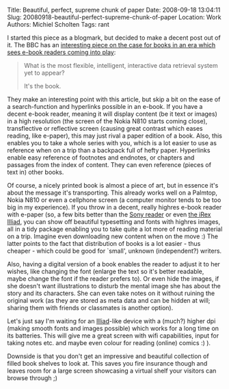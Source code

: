 Title: Beautiful, perfect, supreme chunk of paper
Date: 2008-09-18 13:04:11
Slug: 20080918-beautiful-perfect-supreme-chunk-of-paper
Location: Work
Authors: Michiel Scholten
Tags: rant

<p>I started this piece as a blogmark, but decided to make a decent post out of it. The BBC has an <a href="http://news.bbc.co.uk/2/hi/uk_news/magazine/7619303.stm">interesting piece on the case for books in an era which sees e-book readers coming into play</a>:</p>

<blockquote><p>What is the most flexible, intelligent, interactive data retrieval system yet to appear?</p>
<p>It's the book.</p></blockquote>

<p>They make an interesting point with this article, but skip a bit on the ease of a search-function and hyperlinks possible in an e-book. If you have a decent e-book reader, meaning it will display content (be it text or images) in a high resolution (the screen of the Nokia N810 starts coming close), transflective or reflective screen (causing great contrast which eases reading, like e-paper), this may just rival a paper edition of a book. Also, this enables you to take a whole series with you, which is a lot easier to use as reference when on a trip than a backpack full of hefty paper. Hyperlinks enable easy reference of footnotes and endnotes, or chapters and passages from the index of content. They can even reference (pieces of text in) other books.</p>

<p>Of course, a nicely printed book is almost a piece of art, but in essence it's about the message it's transporting. This already works well on a Palmtop, Nokia N810 or even a cellphone screen (a computer monitor tends to be too big in my experience). If you throw in a decent, really highres e-book reader with e-paper (so, a few bits better than the <a href="http://en.wikipedia.org/wiki/Sony_Reader">Sony reader</a> or even <a href="http://www.irextechnologies.com/products/iliad">the iRex Illiad</a>, you can show off beautiful typesetting and fonts with highres images, all in a tidy package enabling you to take quite a lot more of reading material on a trip. Imagine even downloading new content when on the move :) The latter points to the fact that distribution of books is a lot easier - thus cheaper - which could be good for `small', unknown (independent?) writers.</p>

<p>Also, having a digital version of a book enables the reader to adjust it to her wishes, like changing the font (enlarge the text so it's better readable, maybe change the font if the reader prefers to). Or even hide the images, if she doesn't want illustrations to disturb the mental image she has about the story and its characters. She can even take notes on it without ruining the original work (as they are stored as meta data and can be hidden at will; sharing them with friends or classmates is another option).</p>

<p>Let's just say I'm waiting for an <a href="http://www.irextechnologies.com/products/iliad">Illiad</a>-like device with a (much?) higher dpi (making smooth fonts and images possible) which works for a long time on its batteries. This will give me a great screen with wifi capabilities, input for taking notes etc. and maybe even colour for reading (online) comics :) ).</p>

<p>Downside is that you don't get an impressive and beautiful collection of filled book shelves to look at. This saves you fire insurance though and leaves room for a large screen showcasing a virtual shelf your visitors can browse through ;)</p>